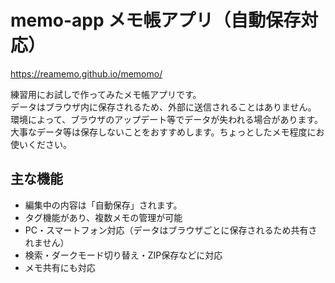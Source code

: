 # memo-app メモ帳アプリ（自動保存対応）
https://reamemo.github.io/memomo/

練習用にお試しで作ってみたメモ帳アプリです。  
データはブラウザ内に保存されるため、外部に送信されることはありません。  
環境によって、ブラウザのアップデート等でデータが失われる場合があります。  
大事なデータ等は保存しないことをおすすめします。ちょっとしたメモ程度にお使いください。

## 主な機能
- 編集中の内容は「自動保存」されます。
- タグ機能があり、複数メモの管理が可能
- PC・スマートフォン対応（データはブラウザごとに保存されるため共有されません）
- 検索・ダークモード切り替え・ZIP保存などに対応
- メモ共有にも対応
